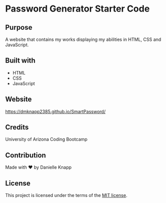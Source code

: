 # Password Generator Starter Code
## Purpose
A website that contains my works displaying my abilities in HTML, CSS and JavaScript. 

## Built with
* HTML
* CSS
* JavaScript

## Website
https://dmknapp2385.github.io/SmartPassword/

## Credits
University of Arizona Coding Bootcamp

## Contribution
Made with ❤ by Danielle Knapp

## License
This project is licensed under the terms of the [MIT license](/license.txt).